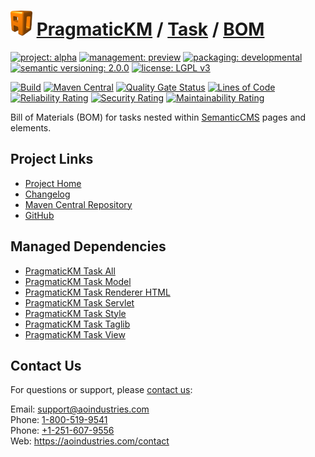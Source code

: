 # [<img src="ao-logo.png" alt="AO Logo" width="35" height="40">](https://github.com/ao-apps) [PragmaticKM](https://github.com/ao-apps/pragmatickm) / [Task](https://github.com/ao-apps/pragmatickm-task) / [BOM](https://github.com/ao-apps/pragmatickm-task-bom)

[![project: alpha](https://pragmatickm.com/ao-badges/project-alpha.svg)](https://aoindustries.com/life-cycle#project-alpha)
[![management: preview](https://pragmatickm.com/ao-badges/management-preview.svg)](https://aoindustries.com/life-cycle#management-preview)
[![packaging: developmental](https://pragmatickm.com/ao-badges/packaging-developmental.svg)](https://aoindustries.com/life-cycle#packaging-developmental)  
[![semantic versioning: 2.0.0](https://pragmatickm.com/ao-badges/semver-2.0.0.svg)](http://semver.org/spec/v2.0.0.html)
[![license: LGPL v3](https://pragmatickm.com/ao-badges/license-lgpl-3.0.svg)](https://www.gnu.org/licenses/lgpl-3.0)

[![Build](https://github.com/ao-apps/pragmatickm-task-bom/workflows/Build/badge.svg?branch=master)](https://github.com/ao-apps/pragmatickm-task-bom/actions?query=workflow%3ABuild)
[![Maven Central](https://maven-badges.herokuapp.com/maven-central/com.pragmatickm/pragmatickm-task-bom/badge.svg)](https://maven-badges.herokuapp.com/maven-central/com.pragmatickm/pragmatickm-task-bom)
[![Quality Gate Status](https://sonarcloud.io/api/project_badges/measure?branch=master&project=com.pragmatickm%3Apragmatickm-task-bom&metric=alert_status)](https://sonarcloud.io/dashboard?branch=master&id=com.pragmatickm%3Apragmatickm-task-bom)
[![Lines of Code](https://sonarcloud.io/api/project_badges/measure?branch=master&project=com.pragmatickm%3Apragmatickm-task-bom&metric=ncloc)](https://sonarcloud.io/component_measures?branch=master&id=com.pragmatickm%3Apragmatickm-task-bom&metric=ncloc)  
[![Reliability Rating](https://sonarcloud.io/api/project_badges/measure?branch=master&project=com.pragmatickm%3Apragmatickm-task-bom&metric=reliability_rating)](https://sonarcloud.io/component_measures?branch=master&id=com.pragmatickm%3Apragmatickm-task-bom&metric=Reliability)
[![Security Rating](https://sonarcloud.io/api/project_badges/measure?branch=master&project=com.pragmatickm%3Apragmatickm-task-bom&metric=security_rating)](https://sonarcloud.io/component_measures?branch=master&id=com.pragmatickm%3Apragmatickm-task-bom&metric=Security)
[![Maintainability Rating](https://sonarcloud.io/api/project_badges/measure?branch=master&project=com.pragmatickm%3Apragmatickm-task-bom&metric=sqale_rating)](https://sonarcloud.io/component_measures?branch=master&id=com.pragmatickm%3Apragmatickm-task-bom&metric=Maintainability)

Bill of Materials (BOM) for tasks nested within [SemanticCMS](https://github.com/ao-apps/semanticcms) pages and elements.

## Project Links
* [Project Home](https://pragmatickm.com/task/bom/)
* [Changelog](https://pragmatickm.com/task/bom/changelog)
* [Maven Central Repository](https://central.sonatype.com/artifact/com.pragmatickm/pragmatickm-task-bom)
* [GitHub](https://github.com/ao-apps/pragmatickm-task-bom)

## Managed Dependencies
* [PragmaticKM Task All](https://github.com/ao-apps/pragmatickm-task-all)
* [PragmaticKM Task Model](https://github.com/ao-apps/pragmatickm-task-model)
* [PragmaticKM Task Renderer HTML](https://github.com/ao-apps/pragmatickm-task-renderer-html)
* [PragmaticKM Task Servlet](https://github.com/ao-apps/pragmatickm-task-servlet)
* [PragmaticKM Task Style](https://github.com/ao-apps/pragmatickm-task-style)
* [PragmaticKM Task Taglib](https://github.com/ao-apps/pragmatickm-task-taglib)
* [PragmaticKM Task View](https://github.com/ao-apps/pragmatickm-task-view)

## Contact Us
For questions or support, please [contact us](https://aoindustries.com/contact):

Email: [support@aoindustries.com](mailto:support@aoindustries.com)  
Phone: [1-800-519-9541](tel:1-800-519-9541)  
Phone: [+1-251-607-9556](tel:+1-251-607-9556)  
Web: https://aoindustries.com/contact
